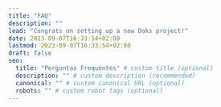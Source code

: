 ```yaml
---
title: "FAQ"
description: ""
lead: "Congrats on setting up a new Doks project!"
date: 2023-09-07T16:33:54+02:00
lastmod: 2023-09-07T16:33:54+02:00
draft: false
seo:
  title: "Perguntas Frequentes" # custom title (optional)
  description: "" # custom description (recommended)
  canonical: "" # custom canonical URL (optional)
  robots: "" # custom robot tags (optional)
---
```

